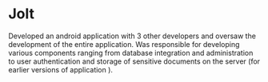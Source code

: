 # Jolt
Developed an android application with 3 other developers and oversaw the development of the entire application. Was responsible for developing various components ranging from database integration and administration to user authentication and storage of sensitive documents on the server (for earlier versions of application ).
